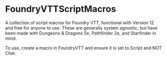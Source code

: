 # FoundryVTTScriptMacros
A collection of script macros for Foundry VTT, functional with Version 12 and free for anyone to use. These are generally system agnostic, but have been made with Dungeons & Dragons 5e, Pathfinder 2e, and Starfinder in mind.

To use, create a macro in FoundryVTT and ensure it is set to Script and NOT Chat.

